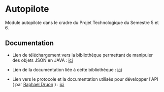 # Autopilote

Module autopilote dans le cradre du Projet Technologique du Semestre 5 et 6.

## Documentation    

* Lien de téléchargement vers la bibliothèque permettant de manipuler des objets JSON en JAVA : [ici](https://mega.nz/#!4Zoy1JQK!1-f4UbecczZ3tzh0guIARjTKgXGkZMN79Wx_OifP4p4)

* Lien de la documentation liée à cette bibliothèque : [ici](https://docs.oracle.com/javaee/7/api/javax/json/package-summary.html)

* Lien vers le protocole et la documentation utilisés pour développer l'API ( par [Raphael Druon](https://github.com/norips/slate) ) : [ici](https://norips.github.io/slate/)
